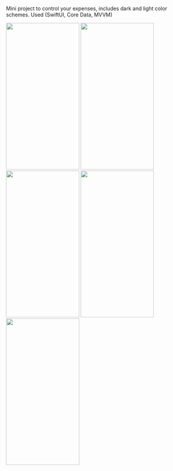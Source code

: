 Mini project to control your expenses, includes dark and light color schemes.
Used (SwiftUI, Core Data, MVVM)

<img src="https://user-images.githubusercontent.com/61916414/229770069-d49ed5ba-1551-41f4-96c6-3ff4d35c26d9.png" width="200" height="400" /> <img src="https://user-images.githubusercontent.com/61916414/229770083-6030a3f6-b9fb-4513-93ef-b9049c247e67.png" width="200" height="400" /> <img src="https://user-images.githubusercontent.com/61916414/229770093-57778d77-5590-42d7-9e41-b9a0a18ce63a.png" width="200" height="400" /> <img src="https://user-images.githubusercontent.com/61916414/229770102-50f3eafc-4a8c-48db-8245-c8a925557941.png" width="200" height="400" /> <img src="https://user-images.githubusercontent.com/61916414/229770116-e01138d2-cefd-4cbd-95a8-c588e6ad71ee.png" width="200" height="400" />
